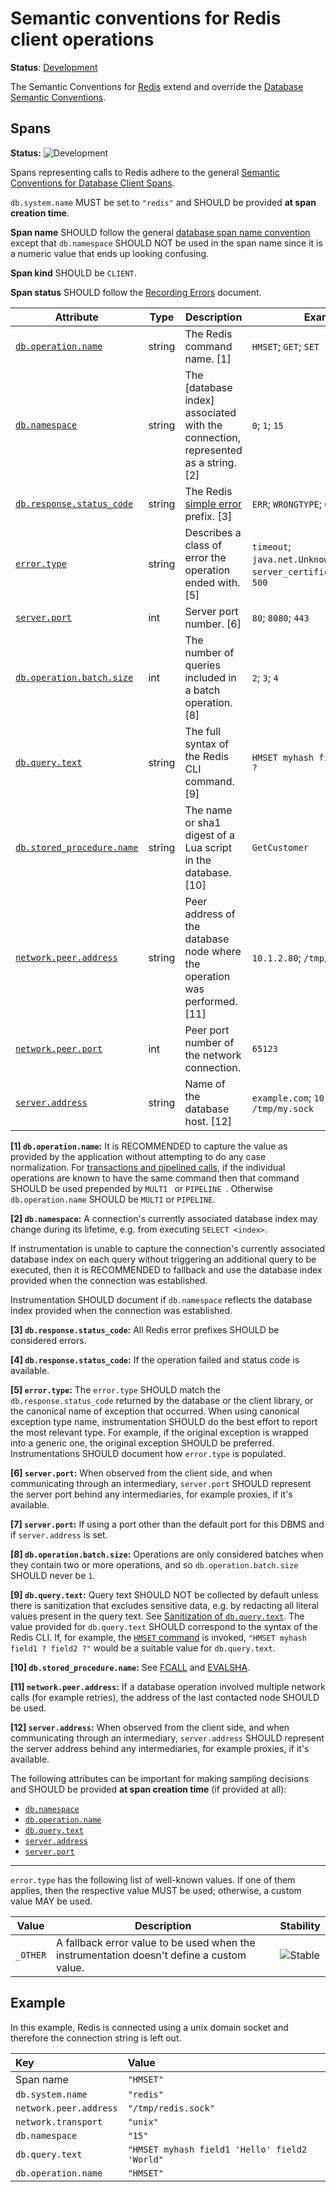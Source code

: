 <!--- Hugo front matter used to generate the website version of this page:
linkTitle: Redis
--->

# Semantic conventions for Redis client operations

**Status**: [Development][DocumentStatus]

The Semantic Conventions for [Redis](https://redis.com/) extend and override the [Database Semantic Conventions](database-spans.md).

## Spans
<!-- semconv span.db.redis.client -->
<!-- NOTE: THIS TEXT IS AUTOGENERATED. DO NOT EDIT BY HAND. -->
<!-- see templates/registry/markdown/snippet.md.j2 -->
<!-- prettier-ignore-start -->
<!-- markdownlint-capture -->
<!-- markdownlint-disable -->

**Status:** ![Development](https://img.shields.io/badge/-development-blue)

Spans representing calls to Redis adhere to the general [Semantic Conventions for Database Client Spans](/docs/database/database-spans.md).

`db.system.name` MUST be set to `"redis"` and SHOULD be provided **at span creation time**.

**Span name** SHOULD follow the general [database span name convention](/docs/database/database-spans.md#name)
except that `db.namespace` SHOULD NOT be used in the span name since it is a numeric value that ends up
looking confusing.

**Span kind** SHOULD be `CLIENT`.

**Span status** SHOULD follow the [Recording Errors](/docs/general/recording-errors.md) document.

| Attribute  | Type | Description  | Examples  | [Requirement Level](https://opentelemetry.io/docs/specs/semconv/general/attribute-requirement-level/) | Stability |
|---|---|---|---|---|---|
| [`db.operation.name`](/docs/attributes-registry/db.md) | string | The Redis command name. [1] | `HMSET`; `GET`; `SET` | `Required` | ![Stable](https://img.shields.io/badge/-stable-lightgreen) |
| [`db.namespace`](/docs/attributes-registry/db.md) | string | The [database index] associated with the connection, represented as a string. [2] | `0`; `1`; `15` | `Conditionally Required` If and only if it can be captured reliably. | ![Stable](https://img.shields.io/badge/-stable-lightgreen) |
| [`db.response.status_code`](/docs/attributes-registry/db.md) | string | The Redis [simple error](https://redis.io/docs/latest/develop/reference/protocol-spec/#simple-errors) prefix. [3] | `ERR`; `WRONGTYPE`; `CLUSTERDOWN` | `Conditionally Required` [4] | ![Stable](https://img.shields.io/badge/-stable-lightgreen) |
| [`error.type`](/docs/attributes-registry/error.md) | string | Describes a class of error the operation ended with. [5] | `timeout`; `java.net.UnknownHostException`; `server_certificate_invalid`; `500` | `Conditionally Required` If and only if the operation failed. | ![Stable](https://img.shields.io/badge/-stable-lightgreen) |
| [`server.port`](/docs/attributes-registry/server.md) | int | Server port number. [6] | `80`; `8080`; `443` | `Conditionally Required` [7] | ![Stable](https://img.shields.io/badge/-stable-lightgreen) |
| [`db.operation.batch.size`](/docs/attributes-registry/db.md) | int | The number of queries included in a batch operation. [8] | `2`; `3`; `4` | `Recommended` | ![Stable](https://img.shields.io/badge/-stable-lightgreen) |
| [`db.query.text`](/docs/attributes-registry/db.md) | string | The full syntax of the Redis CLI command. [9] | `HMSET myhash field1 ? field2 ?` | `Recommended` | ![Stable](https://img.shields.io/badge/-stable-lightgreen) |
| [`db.stored_procedure.name`](/docs/attributes-registry/db.md) | string | The name or sha1 digest of a Lua script in the database. [10] | `GetCustomer` | `Recommended` If operation applies to a specific Lua script. | ![Stable](https://img.shields.io/badge/-stable-lightgreen) |
| [`network.peer.address`](/docs/attributes-registry/network.md) | string | Peer address of the database node where the operation was performed. [11] | `10.1.2.80`; `/tmp/my.sock` | `Recommended` | ![Stable](https://img.shields.io/badge/-stable-lightgreen) |
| [`network.peer.port`](/docs/attributes-registry/network.md) | int | Peer port number of the network connection. | `65123` | `Recommended` if and only if `network.peer.address` is set. | ![Stable](https://img.shields.io/badge/-stable-lightgreen) |
| [`server.address`](/docs/attributes-registry/server.md) | string | Name of the database host. [12] | `example.com`; `10.1.2.80`; `/tmp/my.sock` | `Recommended` | ![Stable](https://img.shields.io/badge/-stable-lightgreen) |

**[1] `db.operation.name`:** It is RECOMMENDED to capture the value as provided by the application without attempting to do any case normalization.
For [transactions and pipelined calls](https://redis.io/docs/latest/develop/clients/redis-py/transpipe/), if the individual operations are known to have the same command then that command SHOULD be used prepended by `MULTI ` or `PIPELINE `. Otherwise `db.operation.name` SHOULD be `MULTI` or `PIPELINE`.

**[2] `db.namespace`:** A connection's currently associated database index may change during its lifetime, e.g. from executing `SELECT <index>`.

If instrumentation is unable to capture the connection's currently associated database index on each query
without triggering an additional query to be executed,
then it is RECOMMENDED to fallback and use the database index provided when the connection was established.

Instrumentation SHOULD document if `db.namespace` reflects the database index provided when the connection was established.

**[3] `db.response.status_code`:** All Redis error prefixes SHOULD be considered errors.

**[4] `db.response.status_code`:** If the operation failed and status code is available.

**[5] `error.type`:** The `error.type` SHOULD match the `db.response.status_code` returned by the database or the client library, or the canonical name of exception that occurred.
When using canonical exception type name, instrumentation SHOULD do the best effort to report the most relevant type. For example, if the original exception is wrapped into a generic one, the original exception SHOULD be preferred.
Instrumentations SHOULD document how `error.type` is populated.

**[6] `server.port`:** When observed from the client side, and when communicating through an intermediary, `server.port` SHOULD represent the server port behind any intermediaries, for example proxies, if it's available.

**[7] `server.port`:** If using a port other than the default port for this DBMS and if `server.address` is set.

**[8] `db.operation.batch.size`:** Operations are only considered batches when they contain two or more operations, and so `db.operation.batch.size` SHOULD never be `1`.

**[9] `db.query.text`:** Query text SHOULD NOT be collected by default unless there is sanitization that excludes sensitive data, e.g. by redacting all literal values present in the query text.
See [Sanitization of `db.query.text`](/docs/database/database-spans.md#sanitization-of-dbquerytext).
The value provided for `db.query.text` SHOULD correspond to the syntax of the Redis CLI. If, for example, the [`HMSET` command](https://redis.io/docs/latest/commands/hmset) is invoked, `"HMSET myhash field1 ? field2 ?"` would be a suitable value for `db.query.text`.

**[10] `db.stored_procedure.name`:** See [FCALL](https://redis.io/docs/latest/commands/fcall/) and [EVALSHA](https://redis.io/docs/latest/commands/evalsha/).

**[11] `network.peer.address`:** If a database operation involved multiple network calls (for example retries), the address of the last contacted node SHOULD be used.

**[12] `server.address`:** When observed from the client side, and when communicating through an intermediary, `server.address` SHOULD represent the server address behind any intermediaries, for example proxies, if it's available.

The following attributes can be important for making sampling decisions
and SHOULD be provided **at span creation time** (if provided at all):

* [`db.namespace`](/docs/attributes-registry/db.md)
* [`db.operation.name`](/docs/attributes-registry/db.md)
* [`db.query.text`](/docs/attributes-registry/db.md)
* [`server.address`](/docs/attributes-registry/server.md)
* [`server.port`](/docs/attributes-registry/server.md)

---

`error.type` has the following list of well-known values. If one of them applies, then the respective value MUST be used; otherwise, a custom value MAY be used.

| Value  | Description | Stability |
|---|---|---|
| `_OTHER` | A fallback error value to be used when the instrumentation doesn't define a custom value. | ![Stable](https://img.shields.io/badge/-stable-lightgreen) |

<!-- markdownlint-restore -->
<!-- prettier-ignore-end -->
<!-- END AUTOGENERATED TEXT -->
<!-- endsemconv -->

## Example

In this example, Redis is connected using a unix domain socket and therefore the connection string is left out.

| Key                       | Value |
|:--------------------------| :-------------------------------------------- |
| Span name                 | `"HMSET"` |
| `db.system.name`          | `"redis"` |
| `network.peer.address`    | `"/tmp/redis.sock"` |
| `network.transport`       | `"unix"` |
| `db.namespace`            | `"15"` |
| `db.query.text`           | `"HMSET myhash field1 'Hello' field2 'World"` |
| `db.operation.name`       | `"HMSET"` |

[DocumentStatus]: https://opentelemetry.io/docs/specs/otel/document-status
